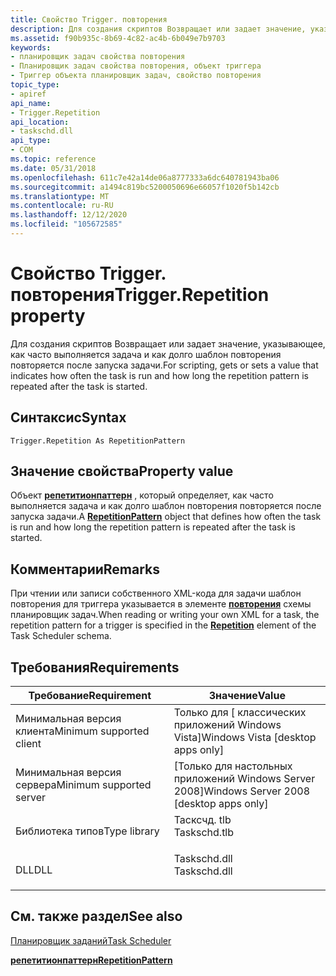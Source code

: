 ```yaml
---
title: Свойство Trigger. повторения
description: Для создания скриптов Возвращает или задает значение, указывающее, как часто выполняется задача и как долго шаблон повторения повторяется после запуска задачи.
ms.assetid: f90b935c-8b69-4c82-ac4b-6b049e7b9703
keywords:
- планировщик задач свойства повторения
- Планировщик задач свойства повторения, объект триггера
- Триггер объекта планировщик задач, свойство повторения
topic_type:
- apiref
api_name:
- Trigger.Repetition
api_location:
- taskschd.dll
api_type:
- COM
ms.topic: reference
ms.date: 05/31/2018
ms.openlocfilehash: 611c7e42a14de06a8777333a6dc640781943ba06
ms.sourcegitcommit: a1494c819bc5200050696e66057f1020f5b142cb
ms.translationtype: MT
ms.contentlocale: ru-RU
ms.lasthandoff: 12/12/2020
ms.locfileid: "105672585"
---
```

# <a name="triggerrepetition-property"></a><span data-ttu-id="15fb5-106">Свойство Trigger. повторения</span><span class="sxs-lookup"><span data-stu-id="15fb5-106">Trigger.Repetition property</span></span>

<span data-ttu-id="15fb5-107">Для создания скриптов Возвращает или задает значение, указывающее, как часто выполняется задача и как долго шаблон повторения повторяется после запуска задачи.</span><span class="sxs-lookup"><span data-stu-id="15fb5-107">For scripting, gets or sets a value that indicates how often the task is run and how long the repetition pattern is repeated after the task is started.</span></span>

## <a name="syntax"></a><span data-ttu-id="15fb5-108">Синтаксис</span><span class="sxs-lookup"><span data-stu-id="15fb5-108">Syntax</span></span>


```VB
Trigger.Repetition As RepetitionPattern
```



## <a name="property-value"></a><span data-ttu-id="15fb5-109">Значение свойства</span><span class="sxs-lookup"><span data-stu-id="15fb5-109">Property value</span></span>

<span data-ttu-id="15fb5-110">Объект [**репетитионпаттерн**](repetitionpattern.md) , который определяет, как часто выполняется задача и как долго шаблон повторения повторяется после запуска задачи.</span><span class="sxs-lookup"><span data-stu-id="15fb5-110">A [**RepetitionPattern**](repetitionpattern.md) object that defines how often the task is run and how long the repetition pattern is repeated after the task is started.</span></span>

## <a name="remarks"></a><span data-ttu-id="15fb5-111">Комментарии</span><span class="sxs-lookup"><span data-stu-id="15fb5-111">Remarks</span></span>

<span data-ttu-id="15fb5-112">При чтении или записи собственного XML-кода для задачи шаблон повторения для триггера указывается в элементе [**повторения**](taskschedulerschema-repetition-triggerbasetype-element.md) схемы планировщик задач.</span><span class="sxs-lookup"><span data-stu-id="15fb5-112">When reading or writing your own XML for a task, the repetition pattern for a trigger is specified in the [**Repetition**](taskschedulerschema-repetition-triggerbasetype-element.md) element of the Task Scheduler schema.</span></span>

## <a name="requirements"></a><span data-ttu-id="15fb5-113">Требования</span><span class="sxs-lookup"><span data-stu-id="15fb5-113">Requirements</span></span>



| <span data-ttu-id="15fb5-114">Требование</span><span class="sxs-lookup"><span data-stu-id="15fb5-114">Requirement</span></span> | <span data-ttu-id="15fb5-115">Значение</span><span class="sxs-lookup"><span data-stu-id="15fb5-115">Value</span></span> |
|-------------------------------------|-----------------------------------------------------------------------------------------|
| <span data-ttu-id="15fb5-116">Минимальная версия клиента</span><span class="sxs-lookup"><span data-stu-id="15fb5-116">Minimum supported client</span></span><br/> | <span data-ttu-id="15fb5-117">Только для \[ классических приложений Windows Vista\]</span><span class="sxs-lookup"><span data-stu-id="15fb5-117">Windows Vista \[desktop apps only\]</span></span><br/>                                          |
| <span data-ttu-id="15fb5-118">Минимальная версия сервера</span><span class="sxs-lookup"><span data-stu-id="15fb5-118">Minimum supported server</span></span><br/> | <span data-ttu-id="15fb5-119">\[Только для настольных приложений Windows Server 2008\]</span><span class="sxs-lookup"><span data-stu-id="15fb5-119">Windows Server 2008 \[desktop apps only\]</span></span><br/>                                    |
| <span data-ttu-id="15fb5-120">Библиотека типов</span><span class="sxs-lookup"><span data-stu-id="15fb5-120">Type library</span></span><br/>             | <dl> <span data-ttu-id="15fb5-121"><dt>Тасксчд. tlb</dt></span><span class="sxs-lookup"><span data-stu-id="15fb5-121"><dt>Taskschd.tlb</dt></span></span> </dl> |
| <span data-ttu-id="15fb5-122">DLL</span><span class="sxs-lookup"><span data-stu-id="15fb5-122">DLL</span></span><br/>                      | <dl> <span data-ttu-id="15fb5-123"><dt>Taskschd.dll</dt></span><span class="sxs-lookup"><span data-stu-id="15fb5-123"><dt>Taskschd.dll</dt></span></span> </dl> |



## <a name="see-also"></a><span data-ttu-id="15fb5-124">См. также раздел</span><span class="sxs-lookup"><span data-stu-id="15fb5-124">See also</span></span>

<dl> <dt>

[<span data-ttu-id="15fb5-125">Планировщик заданий</span><span class="sxs-lookup"><span data-stu-id="15fb5-125">Task Scheduler</span></span>](task-scheduler-start-page.md)
</dt> <dt>

[<span data-ttu-id="15fb5-126">**репетитионпаттерн**</span><span class="sxs-lookup"><span data-stu-id="15fb5-126">**RepetitionPattern**</span></span>](repetitionpattern.md)
</dt> </dl>

 

 






